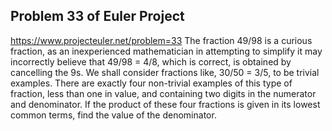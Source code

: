 ## Problem 33 of Euler Project 
https://www.projecteuler.net/problem=33
The fraction 49/98 is a curious fraction, as an inexperienced mathematician in attempting to simplify it may incorrectly believe that 49/98 = 4/8, which is correct, is obtained by cancelling the 9s.
We shall consider fractions like, 30/50 = 3/5, to be trivial examples.
There are exactly four non-trivial examples of this type of fraction, less than one in value, and containing two digits in the numerator and denominator.
If the product of these four fractions is given in its lowest common terms, find the value of the denominator.